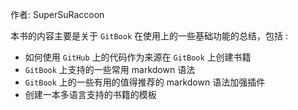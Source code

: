 作者: SuperSuRaccoon

本书的内容主要是关于 `GitBook` 在使用上的一些基础功能的总结，包括 :

- 如何使用 `GitHub` 上的代码作为来源在 `GitBook` 上创建书籍
- `GitBook` 上支持的一些常用 markdown 语法
- `GitBook` 上的一些有用的值得推荐的 markdown 语法加强插件
- 创建一本多语言支持的书籍的模板
